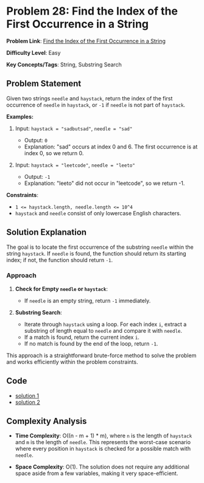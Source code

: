 # Problem 28: Find the Index of the First Occurrence in a String

**Problem Link**: [Find the Index of the First Occurrence in a String](https://leetcode.com/problems/find-the-index-of-the-first-occurrence-in-a-string/description/)

**Difficulty Level**: Easy

**Key Concepts/Tags**: String, Substring Search

## Problem Statement

Given two strings `needle` and `haystack`, return the index of the first occurrence of `needle` in `haystack`, or `-1` if `needle` is not part of `haystack`.

**Examples:**
1. Input: `haystack = "sadbutsad"`, `needle = "sad"`
   - Output: `0`
   - Explanation: "sad" occurs at index 0 and 6. The first occurrence is at index 0, so we return 0.
   
2. Input: `haystack = "leetcode"`, `needle = "leeto"`
   - Output: `-1`
   - Explanation: "leeto" did not occur in "leetcode", so we return -1.

**Constraints**:
- `1 <= haystack.length, needle.length <= 10^4`
- `haystack` and `needle` consist of only lowercase English characters.

## Solution Explanation

The goal is to locate the first occurrence of the substring `needle` within the string `haystack`. If `needle` is found, the function should return its starting index; if not, the function should return `-1`.

### Approach
1. **Check for Empty `needle` or `haystack`**:
   - If `needle` is an empty string, return `-1` immediately.
   
2. **Substring Search**:
   - Iterate through `haystack` using a loop. For each index `i`, extract a substring of length equal to `needle` and compare it with `needle`.
   - If a match is found, return the current index `i`.
   - If no match is found by the end of the loop, return `-1`.

This approach is a straightforward brute-force method to solve the problem and works efficiently within the problem constraints.

## Code
- [solution 1](./solution_1.cpp)
- [solution 2](./solution_2.js)

## Complexity Analysis

- **Time Complexity**: O((n - m + 1) * m), where `n` is the length of `haystack` and `m` is the length of `needle`. This represents the worst-case scenario where every position in `haystack` is checked for a possible match with `needle`.
  
- **Space Complexity**: O(1). The solution does not require any additional space aside from a few variables, making it very space-efficient.
